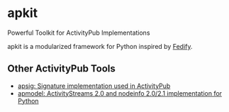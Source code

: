 # apkit
Powerful Toolkit for ActivityPub Implementations

apkit is a modularized framework for Python inspired by [Fedify](https://fedify.dev/).
## Other ActivityPub Tools
- [apsig: Signature implementation used in ActivityPub](https://github.com/AmaseCocoa/apsig)
- [apmodel: ActivityStreams 2.0 and nodeinfo 2.0/2.1 implementation for Python](https://github.com/AmaseCocoa/apmodel)